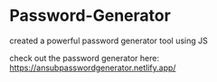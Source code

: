 # Password-Generator
created a powerful password generator tool using JS

check out the password generator here: https://ansubpasswordgenerator.netlify.app/
